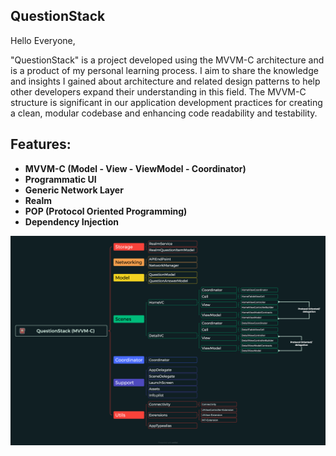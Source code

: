 ## QuestionStack
Hello Everyone,

"QuestionStack" is a project developed using the MVVM-C architecture and is a product of my personal learning process. I aim to share the knowledge and insights I gained about architecture and related design patterns to help other developers expand their understanding in this field. The MVVM-C structure is significant in our application development practices for creating a clean, modular codebase and enhancing code readability and testability.

## Features:

- **MVVM-C (Model - View - ViewModel - Coordinator)**
- **Programmatic UI**
- **Generic Network Layer**
- **Realm**
- **POP (Protocol Oriented Programming)**
- **Dependency Injection**

 <img src="Images/QuestionStack(MVVM-C).png"> 


